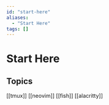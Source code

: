 ```yaml
---
id: "start-here"
aliases:
  - "Start Here"
tags: []
---
```


# Start Here

## Topics

[[tmux]]
[[neovim]]
[[fish]]
[[alacritty]]
